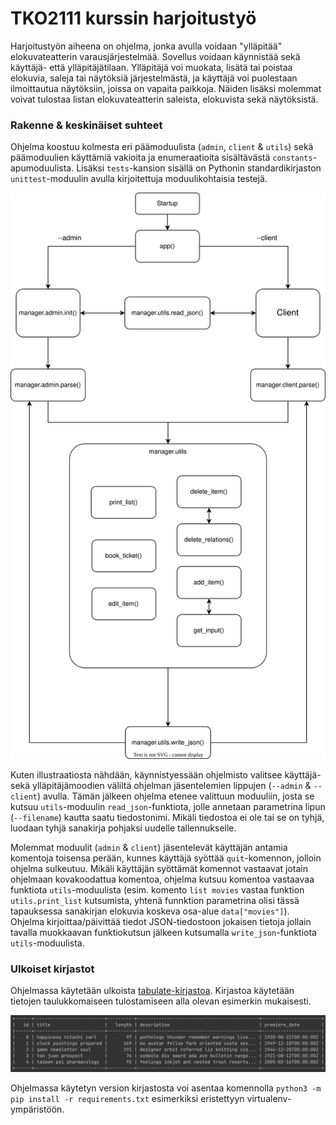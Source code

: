 # TKO2111 kurssin harjoitustyö

Harjoitustyön aiheena on ohjelma, jonka avulla voidaan "ylläpitää" elokuvateatterin varausjärjestelmää. Sovellus voidaan käynnistää sekä käyttäjä- että ylläpitäjätilaan. Ylläpitäjä voi muokata, lisätä tai poistaa elokuvia, saleja tai näytöksiä järjestelmästä, ja käyttäjä voi puolestaan ilmoittautua näytöksiin, joissa on vapaita paikkoja. Näiden lisäksi molemmat voivat tulostaa listan elokuvateatterin saleista, elokuvista sekä näytöksistä.

### Rakenne & keskinäiset suhteet

Ohjelma koostuu kolmesta eri päämoduulista (`admin`, `client` & `utils`) sekä päämoduulien käyttämiä vakioita ja enumeraatioita sisältävästä `constants`-apumoduulista. Lisäksi `tests`-kansion sisällä on Pythonin standardikirjaston `unittest`-moduulin avulla kirjoitettuja moduulikohtaisia testejä.

![Illustraatio ohjelman eri funktioiden keskinäisistä suhteista](relations.svg)

Kuten illustraatiosta nähdään, käynnistyessään ohjelmisto valitsee käyttäjä- sekä ylläpitäjämoodien väliltä ohjelman jäsentelemien lippujen (`--admin` & `--client`) avulla. Tämän jälkeen ohjelma etenee valittuun moduuliin, josta se kutsuu `utils`-moduulin `read_json`-funktiota, jolle annetaan parametrina lipun (`--filename`) kautta saatu tiedostonimi. Mikäli tiedostoa ei ole tai se on tyhjä, luodaan tyhjä sanakirja pohjaksi uudelle tallennukselle.

Molemmat moduulit (`admin` & `client`) jäsentelevät käyttäjän antamia komentoja toisensa perään, kunnes käyttäjä syöttää `quit`-komennon, jolloin ohjelma sulkeutuu. Mikäli käyttäjän syöttämät komennot vastaavat jotain ohjelmaan kovakoodattua komentoa, ohjelma kutsuu komentoa vastaavaa funktiota `utils`-moduulista (esim. komento `list movies` vastaa funktion `utils.print_list` kutsumista, yhtenä funnktion parametrina olisi tässä tapauksessa sanakirjan elokuvia koskeva osa-alue `data["movies"]`). Ohjelma kirjoittaa/päivittää tiedot JSON-tiedostoon jokaisen tietoja jollain tavalla muokkaavan funktiokutsun jälkeen kutsumalla `write_json`-funktiota `utils`-moduulista.

### Ulkoiset kirjastot

Ohjelmassa käytetään ulkoista [tabulate-kirjastoa](https://pypi.org/project/tabulate/). Kirjastoa käytetään tietojen taulukkomaiseen tulostamiseen alla olevan esimerkin mukaisesti.

![Esimerkki taulukkomallisesta tulostuksesta](tabulate-example.png)

Ohjelmassa käytetyn version kirjastosta voi asentaa komennolla `python3 -m pip install -r requirements.txt` esimerkiksi eristettyyn virtualenv-ympäristöön.
